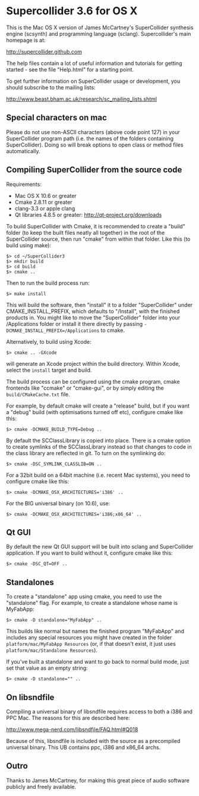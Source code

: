 Supercollider 3.6 for OS X
==========================

This is the Mac OS X version of James McCartney's SuperCollider
synthesis engine (scsynth) and programming language (sclang).
Supercollider's main homepage is at:

http://supercollider.github.com

The help files contain a lot of useful information and tutorials for getting
started - see the file "Help.html" for a starting point.

To get further information on SuperCollider usage or development, you
should subscribe to the mailing lists:

http://www.beast.bham.ac.uk/research/sc_mailing_lists.shtml


Special characters on mac
-------------------------

Please do not use non-ASCII characters (above code point 127) in your
SuperCollider program path (i.e. the names of the folders containing SuperCollider).
Doing so will break options to open class or method files automatically.


Compiling SuperCollider from the source code
--------------------------------------------

Requirements:
 * Mac OS X 10.6 or greater
 * Cmake 2.8.11 or greater
 * clang-3.3 or apple clang
 * Qt libraries 4.8.5 or greater: http://qt-project.org/downloads

To build SuperCollider with Cmake, it is recommended to create a "build"
folder (to keep the built files neatly all together) in the root of the
SuperCollider source, then run "cmake" from within that folder. Like this (to
build using make):

```
$> cd ~/SuperCollider3
$> mkdir build
$> cd build
$> cmake ..
```

Then to run the build process run:

```
$> make install
```

This will build the software, then "install" it to a folder "SuperCollider"
under CMAKE_INSTALL_PREFIX, which defaults to "<build-directory>/Install",
with the finished products in. You might like to move the "SuperCollider"
folder into your /Applications folder or install it there directly by
passing `-DCMAKE_INSTALL_PREFIX=/Applications` to cmake.

Alternatively, to build using Xcode:

```
$> cmake .. -GXcode
```

will generate an Xcode project within the build directory. Within Xcode, select
the `install` target and build.

The build process can be configured using the cmake program, cmake
frontends like "ccmake" or "cmake-gui", or by simply editing the
`build/CMakeCache.txt` file.

For example, by default cmake will create a "release" build, but if you want a
"debug" build (with optimisations turned off etc), configure cmake like this:

```
$> cmake -DCMAKE_BUILD_TYPE=Debug ..
```

By default the SCClassLibrary is copied into place. There is a cmake option to create
symlinks of the SCClassLibrary instead so that changes to code in the class library are reflected in git.
To turn on the symlinking do:

```
$> cmake -DSC_SYMLINK_CLASSLIB=ON ..
```

For a 32bit build on a 64bit machine (i.e. recent Mac systems), you need to
configure cmake like this:

```
$> cmake -DCMAKE_OSX_ARCHITECTURES='i386' ..
```

For the BIG universal binary (on 10.6), use:

```
$> cmake -DCMAKE_OSX_ARCHITECTURES='i386;x86_64' ..
```


Qt GUI
------

By default the new Qt GUI support will be built into sclang and
SuperCollider application. If you want to build without it, configure
cmake like this:

```
$> cmake -DSC_QT=OFF ..
```


Standalones
-----------

To create a "standalone" app using cmake, you need to use the "standalone" flag.
For example, to create a standalone whose name is MyFabApp:

```
$> cmake -D standalone="MyFabApp" ..
```

This builds like normal but names the finished program "MyFabApp" and includes
any special resources you might have created in the folder
`platform/mac/MyFabApp Resources` (or, if that doesn't exist, it just uses
`platform/mac/Standalone Resources`).

If you've built a standalone and want to go back to normal build mode, just
set that value as an empty string:

```
$> cmake -D standalone="" ..
```


On libsndfile
-------------

Compiling a universal binary of libsndfile requires access to both a
i386 and PPC Mac. The reasons for this are described here:

http://www.mega-nerd.com/libsndfile/FAQ.html#Q018

Because of this, libsndfile is included with the source as a precompiled
universal binary. This UB contains ppc, i386 and x86_64 archs.


Outro
-----

Thanks to James McCartney, for making this great piece of audio software publicly and freely available.